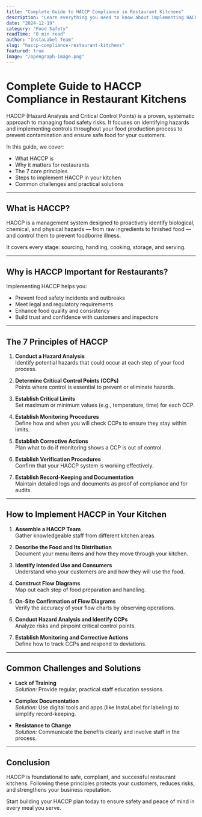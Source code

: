 ```yaml
---
title: "Complete Guide to HACCP Compliance in Restaurant Kitchens"
description: "Learn everything you need to know about implementing HACCP principles in your restaurant kitchen, including critical control points and monitoring procedures."
date: "2024-12-19"
category: "Food Safety"
readTime: "8 min read"
author: "InstaLabel Team"
slug: "haccp-compliance-restaurant-kitchens"
featured: true
image: "/opengraph-image.png"
---
```


# Complete Guide to HACCP Compliance in Restaurant Kitchens

HACCP (Hazard Analysis and Critical Control Points) is a proven, systematic approach to managing food safety risks. It focuses on identifying hazards and implementing controls throughout your food production process to prevent contamination and ensure safe food for your customers.

In this guide, we cover:

- What HACCP is
- Why it matters for restaurants
- The 7 core principles
- Steps to implement HACCP in your kitchen
- Common challenges and practical solutions

---

## What is HACCP?

HACCP is a management system designed to proactively identify biological, chemical, and physical hazards — from raw ingredients to finished food — and control them to prevent foodborne illness.

It covers every stage: sourcing, handling, cooking, storage, and serving.

---

## Why is HACCP Important for Restaurants?

Implementing HACCP helps you:

- Prevent food safety incidents and outbreaks
- Meet legal and regulatory requirements
- Enhance food quality and consistency
- Build trust and confidence with customers and inspectors

---

## The 7 Principles of HACCP

1. **Conduct a Hazard Analysis**  
   Identify potential hazards that could occur at each step of your food process.

2. **Determine Critical Control Points (CCPs)**  
   Points where control is essential to prevent or eliminate hazards.

3. **Establish Critical Limits**  
   Set maximum or minimum values (e.g., temperature, time) for each CCP.

4. **Establish Monitoring Procedures**  
   Define how and when you will check CCPs to ensure they stay within limits.

5. **Establish Corrective Actions**  
   Plan what to do if monitoring shows a CCP is out of control.

6. **Establish Verification Procedures**  
   Confirm that your HACCP system is working effectively.

7. **Establish Record-Keeping and Documentation**  
   Maintain detailed logs and documents as proof of compliance and for audits.

---

## How to Implement HACCP in Your Kitchen

1. **Assemble a HACCP Team**  
   Gather knowledgeable staff from different kitchen areas.

2. **Describe the Food and Its Distribution**  
   Document your menu items and how they move through your kitchen.

3. **Identify Intended Use and Consumers**  
   Understand who your customers are and how they will use the food.

4. **Construct Flow Diagrams**  
   Map out each step of food preparation and handling.

5. **On-Site Confirmation of Flow Diagrams**  
   Verify the accuracy of your flow charts by observing operations.

6. **Conduct Hazard Analysis and Identify CCPs**  
   Analyze risks and pinpoint critical control points.

7. **Establish Monitoring and Corrective Actions**  
   Define how to track CCPs and respond to deviations.

---

## Common Challenges and Solutions

- **Lack of Training**  
  _Solution:_ Provide regular, practical staff education sessions.

- **Complex Documentation**  
  _Solution:_ Use digital tools and apps (like InstaLabel for labeling) to simplify record-keeping.

- **Resistance to Change**  
  _Solution:_ Communicate the benefits clearly and involve staff in the process.

---

## Conclusion

HACCP is foundational to safe, compliant, and successful restaurant kitchens. Following these principles protects your customers, reduces risks, and strengthens your business reputation.

Start building your HACCP plan today to ensure safety and peace of mind in every meal you serve.
